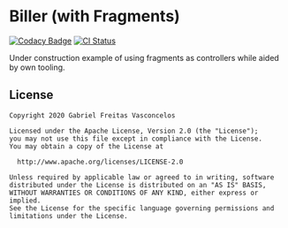 # Biller (with Fragments)

[![Codacy Badge](https://api.codacy.com/project/badge/Grade/ae5b53f24b30423a9643174fbed8fd3a)](https://app.codacy.com/manual/gabriel.vasconcelos/biller-fragment?utm_source=github.com&utm_medium=referral&utm_content=gfreivasc/biller-fragment&utm_campaign=Badge_Grade_Dashboard)
[![CI Status](https://circleci.com/gh/gfreivasc/biller-fragment.svg?style=svg)](https://app.circleci.com/pipelines/github/gfreivasc/biller-fragment)

Under construction example of using fragments as controllers while aided by own tooling.

License
-------
    Copyright 2020 Gabriel Freitas Vasconcelos

    Licensed under the Apache License, Version 2.0 (the "License");
    you may not use this file except in compliance with the License.
    You may obtain a copy of the License at

      http://www.apache.org/licenses/LICENSE-2.0

    Unless required by applicable law or agreed to in writing, software
    distributed under the License is distributed on an "AS IS" BASIS,
    WITHOUT WARRANTIES OR CONDITIONS OF ANY KIND, either express or implied.
    See the License for the specific language governing permissions and
    limitations under the License.
